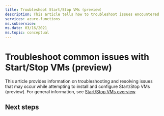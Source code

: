 ```yaml
---
title: Troubleshoot Start/Stop VMs (preview)
description: This article tells how to troubleshoot issues encountered with the Start/Stop VMs (preview) feature for your Azure VMs.
services: azure-functions
ms.subservice: 
ms.date: 03/16/2021
ms.topic: conceptual
---
```


# Troubleshoot common issues with Start/Stop VMs (preview)

This article provides information on troubleshooting and resolving issues that may occur while attempting to install and configure Start/Stop VMs (preview). For general information, see [Start/Stop VMs overview](overview.md).

## Next steps
